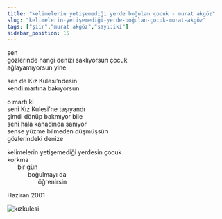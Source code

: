 ```yaml
---
title: "kelimelerin yetişemediği yerde boğulan çocuk - murat akgöz"
slug: "kelimelerin-yetişemediği-yerde-boğulan-çocuk-murat-akgöz"
tags: ["şiir","murat akgöz","sayı:iki"]
sidebar_position: 15
---
```


sen  
gözlerinde hangi denizi saklıyorsun çocuk  
ağlayamıyorsun yine

sen de Kız Kulesi'ndesin  
kendi martına bakıyorsun

o martı ki  
seni Kız Kulesi'ne taşıyandı  
şimdi dönüp bakmıyor bile  
seni hâlâ kanadında sanıyor  
sense yüzme bilmeden düşmüşsün  
gözlerindeki denize

kelimelerin yetişemediği yerdesin çocuk  
korkma  
      bir gün  
            boğulmayı da  
                  öğrenirsin

Haziran 2001

![kızkulesi](/img/ky02_17a_serapgecu.jpg)

